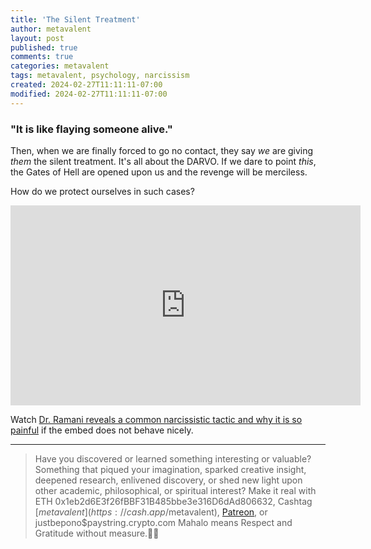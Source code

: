 ```yaml
---
title: 'The Silent Treatment'
author: metavalent
layout: post
published: true
comments: true
categories: metavalent
tags: metavalent, psychology, narcissism
created: 2024-02-27T11:11:11-07:00
modified: 2024-02-27T11:11:11-07:00
---
```


### "It is like flaying someone alive."

Then, when we are finally forced to go no contact, they say *we* are giving *them* the silent treatment. It's all about the DARVO. If we dare to point *this*, the Gates of Hell are opened upon us and the revenge will be merciless.

How do we protect ourselves in such cases?

<!-- YouTube Player -->
<iframe id="ytplayer" type="text/html" class="center" width="560" height="320" src="https://www.youtube.com/embed/WYo1enwGWXQ" frameborder="0"></iframe>

Watch [Dr. Ramani reveals a common narcissistic tactic and why it is so painful](https://youtu.be/WYo1enwGWXQ) if the embed does not behave nicely.

---
> Have you discovered or learned something interesting or valuable? Something that piqued your imagination, sparked creative insight, deepened research, enlivened discovery, or shed new light upon other academic, philosophical, or spiritual interest? Make it real with ETH 0x1eb2d6E3f26fBBF31B485bbe3e316D6dAd806632, Cashtag [$metavalent](https://cash.app/$metavalent), [Patreon](https://patreon.com/metavalent), or justbepono$paystring.crypto.com Mahalo means Respect and Gratitude without measure.🙏🏼


